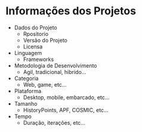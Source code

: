 # Informações dos Projetos

* Dados do Projeto
    * Rpositorio
    * Versão do Projeto
    * Licensa
* Linguagem
    * Frameworks
* Metodologia de Desenvolvimento
    * Agil, tradicional, hibrido...
* Categoria
    * Web, game, etc...
* Plataforma
    * Desktop, mobile, embarcado, etc...
* Tamanho
    * HistoryPoints, APF, COSMIC, etc...
* Tempo
    * Duração, iterações, etc...
